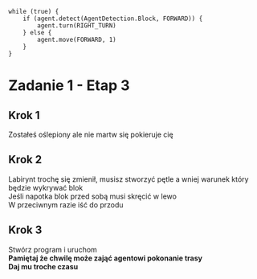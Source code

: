 ```blocks
while (true) {
    if (agent.detect(AgentDetection.Block, FORWARD)) {
        agent.turn(RIGHT_TURN)
    } else {
        agent.move(FORWARD, 1)
    }
}
```
# Zadanie 1 - Etap 3
## Krok 1
Zostałeś oślepiony ale nie martw się pokieruje cię

## Krok 2
Labirynt trochę się zmienił, musisz stworzyć pętle a wniej warunek który będzie wykrywać blok <br>
Jeśli napotka blok przed sobą musi skręcić w lewo <br>
W przeciwnym razie iść do przodu

## Krok 3
Stwórz program i uruchom <br>
**Pamiętaj że chwilę może zająć agentowi pokonanie trasy**<br>
**Daj mu troche czasu**

